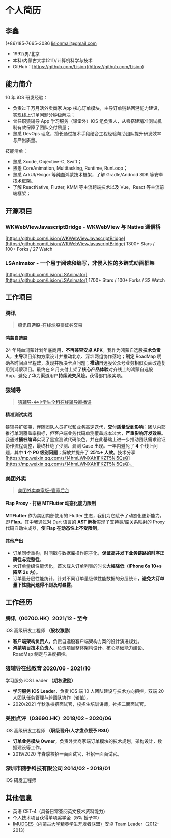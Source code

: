 # 个人简历

## 李鑫

(+86)185-7665-3086	lisionmail@gmail.com

- 1992/男/北京
- 本科/内蒙古大学(211)/计算机科学与技术
- GitHub：[https://github.com/Lision](https://github.com/Lision)

## 能力简介

10 年 iOS 研发经验：

- 负责过千万月活外卖商家 App 核心订单模块，主导订单链路回溯能力建设，实现线上订单问题分钟级解决；
- 曾任职猿辅导 App 学习服务（课堂外）iOS 组负责人，从零搭建精准测试机制有效保障了团队交付质量；
- 熟悉 DevOps 理念，擅长通过技术手段结合工程经验帮助团队提升研发效率与产出质量。

技能清单：

- 熟悉 Xcode, Objective-C, Swift；
- 熟悉 CoreAnimation, Multitasking, Runtime, RunLoop；
- 熟悉 ArkUI/Hvigor 等纯血鸿蒙技术框架，了解 Gradle/Android SDK 等安卓技术框架。
- 了解 ReactNative, Flutter, KMM 等主流跨端技术以及 Vue，React 等主流前端框架；


## 开源项目

### WKWebViewJavascriptBridge - WKWebView 与 Native 通信桥

[https://github.com/Lision/WKWebViewJavascriptBridge](https://github.com/Lision/WKWebViewJavascriptBridge) 1300+ Stars / 100+ Forks / 27 Watch

### LSAnimator - 一个易于阅读和编写，非侵入性的多链式动画框架

[https://github.com/Lision/LSAnimator](https://github.com/Lision/LSAnimator) 1700+ Stars / 100+ Forks / 32 Watch

## 工作项目

### 腾讯

> [腾讯自选股-在线炒股票证券交易](https://apps.apple.com/cn/app/腾讯自选股-在线炒股票证券交易/id485653572)

#### 鸿蒙自选股

24 年纯血鸿蒙计划年底商用，**不再兼容安卓 APK**。我作为鸿蒙自选股**技术负责人**，**主导**项目架构方案设计并推动北京、深圳两组协作落地；**制定** RoadMap 明确各时间点里程碑，发现并解决卡点问题；**推动**自选股公众号业务相似页面改造复用到鸿蒙项目。最终在 9 月交付上架了**核心产品体验**对齐线上的鸿蒙自选股 App，避免了华为渠道用户**持续流失风险**，获得部门级奖项。

### 猿辅导

> [猿辅导-中小学生全科在线辅导直播课](https://apps.apple.com/cn/app/猿辅导-中小学生全科在线辅导直播课/id974568444)

#### 精准测试实践

猿辅导扩张期，伴随团队人员扩张和业务高速迭代，**交付质量受到影响**；团队内部推行单测覆盖率指标，但客户端业务代码单测覆盖成本过大，**严重影响开发效率**。我通过**插桩编译**实现了黑盒测试代码染色，并在此基础上进一步推动团队需求验证协作流程调整，最终杜绝了少测、漏测 Case 出现。一年内避免了 **4** 个线上问题，其中 **1 个 P0 级别问题**；解放并提升了 **25%+ 人效**。技术分享 [https://mp.weixin.qq.com/s/14hmLWNXAh1FKZT5NI5QsQ](https://mp.weixin.qq.com/s/14hmLWNXAh1FKZT5NI5QsQ)。

### 美团外卖

> [美团外卖商家版-管家后台](https://apps.apple.com/cn/app/美团外卖商家版-管家后台/id869802614)

#### Flap Proxy - 打破 MTFlutter 动态化能力限制

**MTFlutter** 作为美团内部使用的 Flutter 生态，我们为它赋予了动态化更新能力，即 **Flap**。其中我通过对 Dart 语言的 **AST 解析**实现了支持类/库关系映射的 Proxy 代码自动生成器，**使 Flap 在动态性上不受限制**。

#### 其他产出

- 订单同步重构，时间戳与数据库操作原子化，**保证高并发下业务链路的时序正确性与完整性**。
- 大订单量级性能优化，首次载入订单列表的时长**大幅降低（iPhone 6s 10+s 降至 2s 内）**。
- 订单量分层性能统计，针对不同订单量级做性能数据的分层统计，**避免大订单量下性能问题得不到及时暴露**。

## 工作经历

### 腾讯（00700.HK）2021/12 - 至今

iOS 高级研发工程师 **（股权激励）**

- **客户端架构负责人**，负责自选股客户端架构方案的设计演进规划。
- **鸿蒙项目技术负责人**，负责项目整体架构设计、核心基础能力建设、RoadMap 制定与进度把控。

### 猿辅导在线教育 2020/06 - 2021/10

学习服务 iOS Leader **（期权激励）**

- **学习服务 iOS Leader**，负责 iOS 端 10 人团队建设与技术方向把控，双端 20 人团队任务管理与跨团队协作（轮值）。
- 2020/2021 年秋季校招面试官，校招生培训讲师，社招二面面试官。

### 美团点评（03690.HK）2018/02 - 2020/06

iOS 高级研发工程师 **（职级晋升/人才盘点授予 RSU）**

- **订单业务模块 Owner**，负责外卖商家端订单模块的技术规划，架构设计，数据建设等工作。
- 2019/2020 年春季校招一面面试官，社招一面面试官。

### 深圳市随手科技有限公司 2014/02 - 2018/01

iOS 研发工程师

## 其他信息

- 英语 CET-4（具备日常查阅英文技术资料能力）
- 个人技术项目获得单项奖学金（**5%** 授予率）
- [IMUDGES（内蒙古大学精英学生开发者联盟）](http://www.imudges.com/)安卓 Team Leader（2012-2013）
